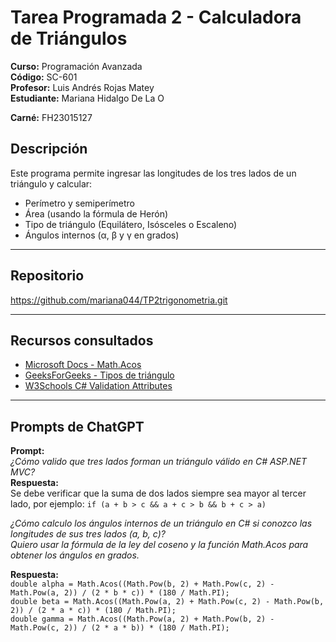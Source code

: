 # Tarea Programada 2 - Calculadora de Triángulos

**Curso:** Programación Avanzada  
**Código:** SC-601  
**Profesor:** Luis Andrés Rojas Matey  
**Estudiante:** Mariana Hidalgo De La O

**Carné:** FH23015127 


## Descripción

Este programa permite ingresar las longitudes de los tres lados de un triángulo y calcular:
- Perímetro y semiperímetro
- Área (usando la fórmula de Herón)
- Tipo de triángulo (Equilátero, Isósceles o Escaleno)
- Ángulos internos (α, β y γ en grados)

---

## Repositorio
https://github.com/mariana044/TP2trigonometria.git

---

## Recursos consultados

- [Microsoft Docs - Math.Acos](https://learn.microsoft.com/en-us/dotnet/api/system.math.acos)
- [GeeksForGeeks - Tipos de triángulo](https://www.geeksforgeeks.org/types-of-triangle/)
- [W3Schools C# Validation Attributes](https://www.w3schools.com/cs/cs_validation.aspx)

---

## Prompts de ChatGPT

**Prompt:**  
*¿Cómo valido que tres lados forman un triángulo válido en C# ASP.NET MVC?*  
**Respuesta:**  
Se debe verificar que la suma de dos lados siempre sea mayor al tercer lado, por ejemplo: `if (a + b > c && a + c > b && b + c > a)`

*¿Cómo calculo los ángulos internos de un triángulo en C# si conozco las longitudes de sus tres lados (a, b, c)?  
Quiero usar la fórmula de la ley del coseno y la función Math.Acos para obtener los ángulos en grados.*

**Respuesta:**  
`double alpha = Math.Acos((Math.Pow(b, 2) + Math.Pow(c, 2) - Math.Pow(a, 2)) / (2 * b * c)) * (180 / Math.PI);`  
`double beta = Math.Acos((Math.Pow(a, 2) + Math.Pow(c, 2) - Math.Pow(b, 2)) / (2 * a * c)) * (180 / Math.PI);`  
`double gamma = Math.Acos((Math.Pow(a, 2) + Math.Pow(b, 2) - Math.Pow(c, 2)) / (2 * a * b)) * (180 / Math.PI);`

